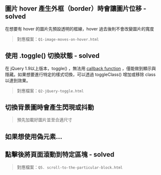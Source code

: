 ## 圖片 hover 產生外框（border）時會讓圖片位移 - solved
在想要有 hover 的圖片先預設透明的框線，hover 過去後則不會改變圖片的寬度
> 對應檔案：`Q1-image-moves-on-hover.html`

## 使用 .toggle() 切換狀態 - solved
在 jQuery 1.9以上版本，toggle() ，無法用 [callback function](https://expect7.pixnet.net/blog/post/38296922) ，僅能做到顯示與隱藏。如果想要進行特定的樣式切換，可以透過 toggleClass() 增加或移除 class 以達到效果。 
> 對應檔案：`Q2-jQuery-toggle.html`

## 切換背景圖時會產生閃現或抖動
> 預先加載好圖片並至合適尺寸

## 如果想使用偽元素…

## 點擊後將頁面滾動到特定區塊 - solved　
> 對應檔案：`Q5. scroll-to-the-particular-block.html`
